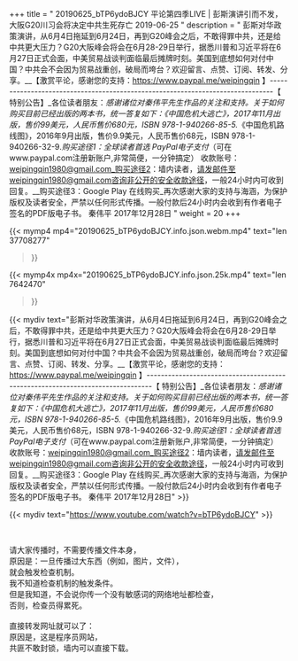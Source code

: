 +++
title = " 20190625_bTP6ydoBJCY 平论第四季LIVE | 彭斯演讲引而不发，大阪G20川习会将决定中共生死存亡 2019-06-25 "
description = " 彭斯对华政策演讲，从6月4日拖延到6月24日，再到G20峰会之后，不敢得罪中共，还是给中共更大压力？G20大阪峰会将会在6月28-29日举行，据悉川普和习近平将在6月27日正式会面，中美贸易战谈判面临最后摊牌时刻。美国到底想如何对付中国？中共会不会因为贸易战重创，破局而垮台？欢迎留言、点赞、订阅、转发、分享。__【激赏平论，感谢您的支持：https://www.paypal.me/weipingqin 】_-------------------------------------------------------------------------------_【 特别公告】_各位读者朋友：_感谢诸位对秦伟平先生作品的关注和支持。_关于如何购买目前已经出版的两本书，统一答复如下：_《中国危机大逃亡》，2017年11月出版，售价99美元，人民币售价680元，ISBN 978-1-940266-85-5._《中国危机路线图》，2016年9月出版，售价9.9美元，人民币售价68元，ISBN 978-1-940266-32-9._购买途径1：全球读者首选 PayPal电子支付_（可在www.paypal.com注册新账户,非常简便，一分钟搞定）     收款账号：weipingqin1980@gmail.com_购买途径2：墙内读者，请发邮件至weipingqin1980@gmail.com咨询非公开的安全收款途径，一般24小时内可收到回复。__购买途径3：Google Play 在线购买_再次感谢大家的支持与海涵，为保护版权及读者安全，严禁以任何形式传播。一般付款后24小时内会收到有作者电子签名的PDF版电子书。     秦伟平     2017年12月28日 "
weight = 20
+++

{{< mymp4 mp4="20190625_bTP6ydoBJCY.info.json.webm.mp4" 
text="len 37708277"
>}}

{{< mymp4x  mp4x="20190625_bTP6ydoBJCY.info.json.25k.mp4"
text="len 7642470"
>}}


{{< mydiv text="彭斯对华政策演讲，从6月4日拖延到6月24日，再到G20峰会之后，不敢得罪中共，还是给中共更大压力？G20大阪峰会将会在6月28-29日举行，据悉川普和习近平将在6月27日正式会面，中美贸易战谈判面临最后摊牌时刻。美国到底想如何对付中国？中共会不会因为贸易战重创，破局而垮台？欢迎留言、点赞、订阅、转发、分享。__【激赏平论，感谢您的支持：https://www.paypal.me/weipingqin 】_-------------------------------------------------------------------------------_【 特别公告】_各位读者朋友：_感谢诸位对秦伟平先生作品的关注和支持。_关于如何购买目前已经出版的两本书，统一答复如下：_《中国危机大逃亡》，2017年11月出版，售价99美元，人民币售价680元，ISBN 978-1-940266-85-5._《中国危机路线图》，2016年9月出版，售价9.9美元，人民币售价68元，ISBN 978-1-940266-32-9._购买途径1：全球读者首选 PayPal电子支付_（可在www.paypal.com注册新账户,非常简便，一分钟搞定）     收款账号：weipingqin1980@gmail.com_购买途径2：墙内读者，请发邮件至weipingqin1980@gmail.com咨询非公开的安全收款途径，一般24小时内可收到回复。__购买途径3：Google Play 在线购买_再次感谢大家的支持与海涵，为保护版权及读者安全，严禁以任何形式传播。一般付款后24小时内会收到有作者电子签名的PDF版电子书。     秦伟平     2017年12月28日" >}}
<br>

{{< mydiv text="https://www.youtube.com/watch?v=bTP6ydoBJCY" >}}


<br>

请大家传播时，不需要传播文件本身，<br>
原因是：一旦传播过大东西（例如，图片，文件），<br>
就会触发检查机制。<br>
我不知道检查机制的触发条件。<br>
但是我知道，不会说你传一个没有敏感词的网络地址都检查，<br>
否则，检查员得累死。<br><br>
直接转发网址就可以了：<br>
原因是，这是程序员网站，<br>
共匪不敢封锁，墙内可以直接下载。



